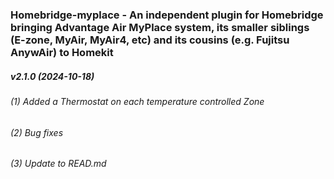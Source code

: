 ### Homebridge-myplace - An independent plugin for Homebridge bringing Advantage Air MyPlace system, its smaller siblings (E-zone, MyAir, MyAir4, etc) and its cousins (e.g. Fujitsu AnywAir) to Homekit
##### v2.1.0 (2024-10-18)

###### (1) Added a Thermostat on each temperature controlled Zone
###### (2) Bug fixes
###### (3) Update to READ.md

